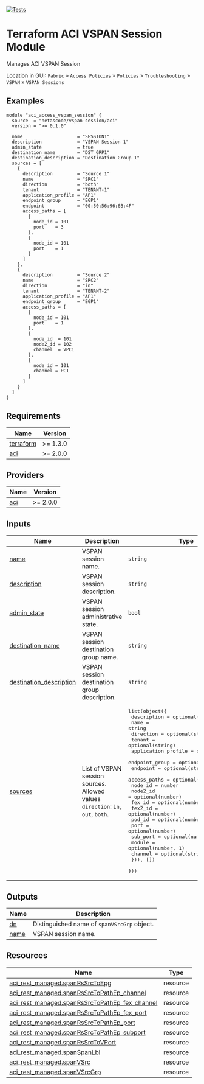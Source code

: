 <!-- BEGIN_TF_DOCS -->
[![Tests](https://github.com/netascode/terraform-aci-vspan-session/actions/workflows/test.yml/badge.svg)](https://github.com/netascode/terraform-aci-vspan-session/actions/workflows/test.yml)

# Terraform ACI VSPAN Session Module

Manages ACI VSPAN Session

Location in GUI:
`Fabric` » `Access Policies` » `Policies` » `Troubleshooting` » `VSPAN` » `VSPAN Sessions`

## Examples

```hcl
module "aci_access_vspan_session" {
  source  = "netascode/vspan-session/aci"
  version = ">= 0.1.0"

  name                    = "SESSION1"
  description             = "VSPAN Session 1"
  admin_state             = true
  destination_name        = "DST_GRP1"
  destination_description = "Destination Group 1"
  sources = [
    {
      description         = "Source 1"
      name                = "SRC1"
      direction           = "both"
      tenant              = "TENANT-1"
      application_profile = "AP1"
      endpoint_group      = "EGP1"
      endpoint            = "00:50:56:96:6B:4F"
      access_paths = [
        {
          node_id = 101
          port    = 3
        },
        {
          node_id = 101
          port    = 1
        }
      ]
    },
    {
      description         = "Source 2"
      name                = "SRC2"
      direction           = "in"
      tenant              = "TENANT-2"
      application_profile = "AP1"
      endpoint_group      = "EGP1"
      access_paths = [
        {
          node_id = 101
          port    = 1
        },
        {
          node_id  = 101
          node2_id = 102
          channel  = VPC1
        },
        {
          node_id = 101
          channel = PC1
        }
      ]
    }
  ]
}
```

## Requirements

| Name | Version |
|------|---------|
| <a name="requirement_terraform"></a> [terraform](#requirement\_terraform) | >= 1.3.0 |
| <a name="requirement_aci"></a> [aci](#requirement\_aci) | >= 2.0.0 |

## Providers

| Name | Version |
|------|---------|
| <a name="provider_aci"></a> [aci](#provider\_aci) | >= 2.0.0 |

## Inputs

| Name | Description | Type | Default | Required |
|------|-------------|------|---------|:--------:|
| <a name="input_name"></a> [name](#input\_name) | VSPAN session name. | `string` | n/a | yes |
| <a name="input_description"></a> [description](#input\_description) | VSPAN session description. | `string` | `""` | no |
| <a name="input_admin_state"></a> [admin\_state](#input\_admin\_state) | VSPAN session administrative state. | `bool` | `true` | no |
| <a name="input_destination_name"></a> [destination\_name](#input\_destination\_name) | VSPAN session destination group name. | `string` | n/a | yes |
| <a name="input_destination_description"></a> [destination\_description](#input\_destination\_description) | VSPAN session destination group description. | `string` | `""` | no |
| <a name="input_sources"></a> [sources](#input\_sources) | List of VSPAN session sources. Allowed values `direction`: `in`, `out`, `both`. | <pre>list(object({<br>    description         = optional(string, "")<br>    name                = string<br>    direction           = optional(string, "both")<br>    tenant              = optional(string)<br>    application_profile = optional(string)<br>    endpoint_group      = optional(string)<br>    endpoint            = optional(string)<br>    access_paths = optional(list(object({<br>      node_id  = number<br>      node2_id = optional(number)<br>      fex_id   = optional(number)<br>      fex2_id  = optional(number)<br>      pod_id   = optional(number, 1)<br>      port     = optional(number)<br>      sub_port = optional(number)<br>      module   = optional(number, 1)<br>      channel  = optional(string)<br>    })), [])<br>  }))</pre> | `[]` | no |

## Outputs

| Name | Description |
|------|-------------|
| <a name="output_dn"></a> [dn](#output\_dn) | Distinguished name of `spanVSrcGrp` object. |
| <a name="output_name"></a> [name](#output\_name) | VSPAN session name. |

## Resources

| Name | Type |
|------|------|
| [aci_rest_managed.spanRsSrcToEpg](https://registry.terraform.io/providers/CiscoDevNet/aci/latest/docs/resources/rest_managed) | resource |
| [aci_rest_managed.spanRsSrcToPathEp_channel](https://registry.terraform.io/providers/CiscoDevNet/aci/latest/docs/resources/rest_managed) | resource |
| [aci_rest_managed.spanRsSrcToPathEp_fex_channel](https://registry.terraform.io/providers/CiscoDevNet/aci/latest/docs/resources/rest_managed) | resource |
| [aci_rest_managed.spanRsSrcToPathEp_fex_port](https://registry.terraform.io/providers/CiscoDevNet/aci/latest/docs/resources/rest_managed) | resource |
| [aci_rest_managed.spanRsSrcToPathEp_port](https://registry.terraform.io/providers/CiscoDevNet/aci/latest/docs/resources/rest_managed) | resource |
| [aci_rest_managed.spanRsSrcToPathEp_subport](https://registry.terraform.io/providers/CiscoDevNet/aci/latest/docs/resources/rest_managed) | resource |
| [aci_rest_managed.spanRsSrcToVPort](https://registry.terraform.io/providers/CiscoDevNet/aci/latest/docs/resources/rest_managed) | resource |
| [aci_rest_managed.spanSpanLbl](https://registry.terraform.io/providers/CiscoDevNet/aci/latest/docs/resources/rest_managed) | resource |
| [aci_rest_managed.spanVSrc](https://registry.terraform.io/providers/CiscoDevNet/aci/latest/docs/resources/rest_managed) | resource |
| [aci_rest_managed.spanVSrcGrp](https://registry.terraform.io/providers/CiscoDevNet/aci/latest/docs/resources/rest_managed) | resource |
<!-- END_TF_DOCS -->